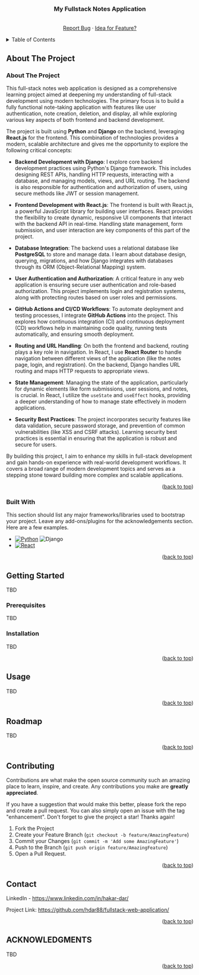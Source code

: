 <!-- Improved compatibility of back to top link: See: https://github.com/othneildrew/Best-README-Template/pull/73 -->
<a id="readme-top"></a>
<!--
*** Thanks for checking out the Best-README-Template. If you have a suggestion
*** that would make this better, please fork the repo and create a pull request
*** or simply open an issue with the tag "enhancement".
*** Don't forget to give the project a star!
*** Thanks again! Now go create something AMAZING! :D
-->



<!-- PROJECT SHIELDS -->
<!--
*** I'm using markdown "reference style" links for readability.
*** Reference links are enclosed in brackets [ ] instead of parentheses ( ).
*** See the bottom of this document for the declaration of the reference variables
*** for contributors-url, forks-url, etc. This is an optional, concise syntax you may use.
*** https://www.markdownguide.org/basic-syntax/#reference-style-links
-->
<!--[![Contributors][contributors-shield]][contributors-url]
[![Forks][forks-shield]][forks-url]
[![Stargazers][stars-shield]][stars-url]
[![Issues][issues-shield]][issues-url]
[![MIT License][license-shield]][license-url]
[![LinkedIn][linkedin-shield]][linkedin-url]-->



<!-- PROJECT LOGO -->
<!--<br />
<div align="center">
  <a href="https://github.com/othneildrew/Best-README-Template">
    <img src="images/logo.png" alt="Logo" width="80" height="80">
  </a>-->

  <h3 align="center">My Fullstack Notes Application</h3>

  <p align="center">
    <br /> 
    <a href="https://github.com/hdar88/fullstack-web-application/issues/new?labels=bug">Report Bug</a>
    ·
    <a href="https://github.com/hdar88/fullstack-web-application/issues/new?labels=enhancement && labels!=bug">Idea for Feature?</a>
  </p>
</div>



<!-- TABLE OF CONTENTS -->
<details>
  <summary>Table of Contents</summary>
  <ol>
    <li>
      <a href="#about-the-project">About The Project</a>
      <ul>
        <li><a href="#built-with">Built With</a></li>
      </ul>
    </li>
    <li>
      <a href="#getting-started">Getting Started</a>
      <ul>
        <li><a href="#prerequisites">Prerequisites</a></li>
        <li><a href="#installation">Installation</a></li>
      </ul>
    </li>
    <li><a href="#usage">Usage</a></li>
    <li><a href="#roadmap">Roadmap</a></li>
    <li><a href="#contributing">Contributing</a></li>
    <li><a href="#contact">Contact</a></li>
    <li><a href="#acknowledgments">Acknowledgments</a></li>
  </ol>
</details>



<!-- ABOUT THE PROJECT -->
## About The Project

### About The Project

This full-stack notes web application is designed as a comprehensive learning project aimed at deepening my understanding of full-stack development using modern technologies. The primary focus is to build a fully functional note-taking application with features like user authentication, note creation, deletion, and display, all while exploring various key aspects of both frontend and backend development.

The project is built using **Python** and **Django** on the backend, leveraging **React.js** for the frontend. This combination of technologies provides a modern, scalable architecture and gives me the opportunity to explore the following critical concepts:

- **Backend Development with Django**: I explore core backend development practices using Python's Django framework. This includes designing REST APIs, handling HTTP requests, interacting with a database, and managing models, views, and URL routing. The backend is also responsible for authentication and authorization of users, using secure methods like JWT or session management.
  
- **Frontend Development with React.js**: The frontend is built with React.js, a powerful JavaScript library for building user interfaces. React provides the flexibility to create dynamic, responsive UI components that interact with the backend API in real-time. Handling state management, form submission, and user interaction are key components of this part of the project.
  
- **Database Integration**: The backend uses a relational database like **PostgreSQL** to store and manage data. I learn about database design, querying, migrations, and how Django integrates with databases through its ORM (Object-Relational Mapping) system.

- **User Authentication and Authorization**: A critical feature in any web application is ensuring secure user authentication and role-based authorization. This project implements login and registration systems, along with protecting routes based on user roles and permissions.

- **GitHub Actions and CI/CD Workflows**: To automate deployment and testing processes, I integrate **GitHub Actions** into the project. This explores how continuous integration (CI) and continuous deployment (CD) workflows help in maintaining code quality, running tests automatically, and ensuring smooth deployment.

- **Routing and URL Handling**: On both the frontend and backend, routing plays a key role in navigation. In React, I use **React Router** to handle navigation between different views of the application (like the notes page, login, and registration). On the backend, Django handles URL routing and maps HTTP requests to appropriate views.

- **State Management**: Managing the state of the application, particularly for dynamic elements like form submissions, user sessions, and notes, is crucial. In React, I utilize the `useState` and `useEffect` hooks, providing a deeper understanding of how to manage state effectively in modern applications.

- **Security Best Practices**: The project incorporates security features like data validation, secure password storage, and prevention of common vulnerabilities (like XSS and CSRF attacks). Learning security best practices is essential in ensuring that the application is robust and secure for users.

By building this project, I aim to enhance my skills in full-stack development and gain hands-on experience with real-world development workflows. It covers a broad range of modern development topics and serves as a stepping stone toward building more complex and scalable applications.

<p align="right">(<a href="#readme-top">back to top</a>)</p>



### Built With

This section should list any major frameworks/libraries used to bootstrap your project. Leave any add-ons/plugins for the acknowledgements section. Here are a few examples.

* [![Python][Python]][Python-url] ![Django](https://img.shields.io/badge/django-%23092E20.svg?style=for-the-badge&logo=django&logoColor=white)
* [![React][React.js]][React-url]

<p align="right">(<a href="#readme-top">back to top</a>)</p>



<!-- GETTING STARTED -->
## Getting Started

TBD
<!--This is an example of how you may give instructions on setting up your project locally.
To get a local copy up and running follow these simple example steps.-->

### Prerequisites

TBD

<!--This is an example of how to list things you need to use the software and how to install them.
* npm
  ```sh
  npm install npm@latest -g
  ```-->

### Installation

TBD

<!--_Below is an example of how you can instruct your audience on installing and setting up your app. This template doesn't rely on any external dependencies or services._

1. Get a free API Key at [https://example.com](https://example.com)
2. Clone the repo
   ```sh
   git clone https://github.com/github_username/repo_name.git
   ```
3. Install NPM packages
   ```sh
   npm install
   ```
4. Enter your API in `config.js`
   ```js
   const API_KEY = 'ENTER YOUR API';
   ```
5. Change git remote url to avoid accidental pushes to base project
   ```sh
   git remote set-url origin github_username/repo_name
   git remote -v # confirm the changes
   ```
-->
<p align="right">(<a href="#readme-top">back to top</a>)</p>



<!-- USAGE EXAMPLES -->
## Usage

TBD

<p align="right">(<a href="#readme-top">back to top</a>)</p>



<!-- ROADMAP -->
## Roadmap

TBD

<p align="right">(<a href="#readme-top">back to top</a>)</p>



<!-- CONTRIBUTING -->
## Contributing

Contributions are what make the open source community such an amazing place to learn, inspire, and create. Any contributions you make are **greatly appreciated**.

If you have a suggestion that would make this better, please fork the repo and create a pull request. You can also simply open an issue with the tag "enhancement".
Don't forget to give the project a star! Thanks again!

1. Fork the Project
2. Create your Feature Branch (`git checkout -b feature/AmazingFeature`)
3. Commit your Changes (`git commit -m 'Add some AmazingFeature'`)
4. Push to the Branch (`git push origin feature/AmazingFeature`)
5. Open a Pull Request.

<p align="right">(<a href="#readme-top">back to top</a>)</p>



<!-- CONTACT -->
## Contact

LinkedIn - https://www.linkedin.com/in/hakar-dar/

Project Link: https://github.com/hdar88/fullstack-web-application/

<p align="right">(<a href="#readme-top">back to top</a>)</p>



<!-- ACKNOWLEDGMENTS -->
## ACKNOWLEDGMENTS
TBD

<p align="right">(<a href="#readme-top">back to top</a>)</p>



<!-- MARKDOWN LINKS & IMAGES -->
<!-- https://www.markdownguide.org/basic-syntax/#reference-style-links -->
[React.js]: https://img.shields.io/badge/React-20232A?style=for-the-badge&logo=react&logoColor=61DAFB
[React-url]: https://reactjs.org/
[Python]: https://img.shields.io/badge/Python-3670A0?style=for-the-badge&logo=python&logoColor=ffdd54
[Python-url]: https://www.python.org/
